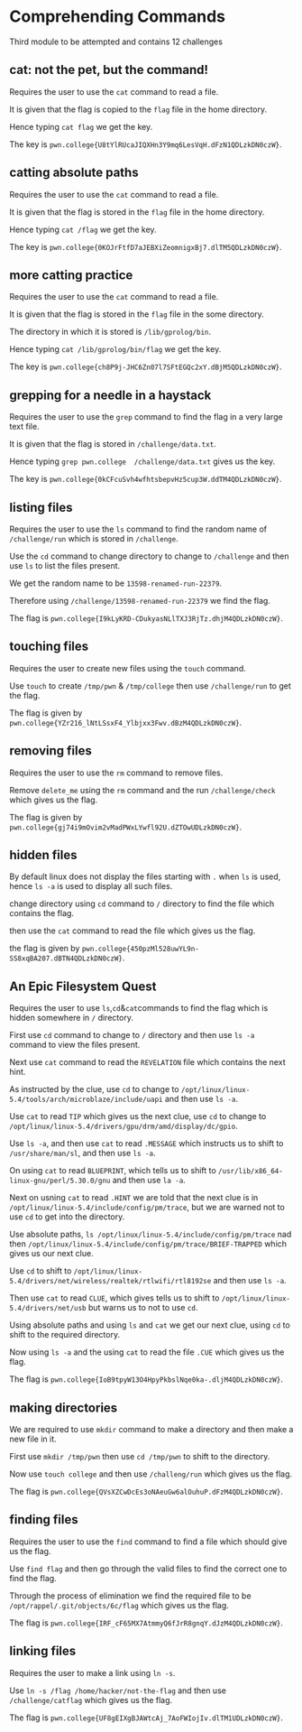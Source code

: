 # Comprehending Commands
Third module to be attempted and contains 12 challenges

## cat: not the pet, but the command!
Requires the user to use the `cat` command to read a file.

It is given that the flag is copied to the `flag` file in the home directory.

Hence typing `cat flag` we get the key.

The key is `pwn.college{U8tYlRUcaJIQXHn3Y9mq6LesVqH.dFzN1QDLzkDN0czW}`.

## catting absolute paths
Requires the user to use the `cat` command to read a file.

It is given that the flag is stored in the `flag` file in the home directory.

Hence typing `cat /flag` we get the key.

The key is `pwn.college{0KOJrFtfD7aJEBXiZeomnigxBj7.dlTM5QDLzkDN0czW}`.

## more catting practice
Requires the user to use the `cat` command to read a file.

It is given that the flag is stored in the `flag` file in the some directory.

The directory in which it is stored is `/lib/gprolog/bin`.

Hence typing `cat /lib/gprolog/bin/flag` we get the key.

The key is `pwn.college{ch8P9j-JHC6Zn07l7SFtEGQc2xY.dBjM5QDLzkDN0czW}`.

## grepping for a needle in a haystack
Requires the user to use the `grep` command to find the flag in a very large text file.

It is given that the flag is stored in `/challenge/data.txt`.

Hence typing `grep pwn.college  /challenge/data.txt` gives us the key.

The key is `pwn.college{0kCFcuSvh4wfhtsbepvHz5cup3W.ddTM4QDLzkDN0czW}`.

## listing files
Requires the user to use the `ls` command to find the random name of `/challenge/run` which is stored in `/challenge`.

Use the `cd` command to change directory to change to `/challenge` and then use `ls` to list the files present.

We get the random name to be `13598-renamed-run-22379`.

Therefore using `/challenge/13598-renamed-run-22379` we find the flag.

The flag is `pwn.college{I9kLyKRD-CDukyasNLlTXJ3RjTz.dhjM4QDLzkDN0czW}`.

## touching files
Requires the user to create new files using the `touch` command.

Use `touch` to create `/tmp/pwn` & `/tmp/college` then use `/challenge/run` to get the flag.

The flag is given by `pwn.college{YZr216_lNtLSsxF4_Ylbjxx3Fwv.dBzM4QDLzkDN0czW}`.

 ## removing files
 Requires the user to use the `rm` command to remove files.

 Remove `delete_me` using the `rm` command and the run `/challenge/check` which gives us the flag.

 The flag is given by `pwn.college{gj74i9mOvim2vMadPWxLYwfl92U.dZTOwUDLzkDN0czW}`.

 ## hidden files
 By default linux does not display the files starting with `.` when `ls` is used, hence `ls -a` is used to display all such files.

 change directory using `cd` command to `/` directory to find the file which contains the flag.

 then use the `cat` command to read the file which gives us the flag.

 the flag is given by `pwn.college{450pzMl528uwYL9n-SS8xqBA207.dBTN4QDLzkDN0czW}`.

 ## An Epic Filesystem Quest
 Requires the user to use `ls`,`cd`&`cat`commands to find the flag which is hidden somewhere in `/` directory.

 First use `cd` command to change to `/` directory and then use `ls -a` command to view the files present.

 Next use `cat` command to read the `REVELATION` file which contains the next hint.

 As instructed by the clue, use `cd` to change to `/opt/linux/linux-5.4/tools/arch/microblaze/include/uapi` and then use `ls -a`.

 Use `cat` to read `TIP` which gives us the next clue, use `cd` to change to `/opt/linux/linux-5.4/drivers/gpu/drm/amd/display/dc/gpio`.

 Use `ls -a`, and then use `cat` to read `.MESSAGE` which instructs us to shift to `/usr/share/man/sl`, and then use `ls -a`.

 On using `cat` to read `BLUEPRINT`, which tells us to shift to `/usr/lib/x86_64-linux-gnu/perl/5.30.0/gnu` and then use `la -a`.

 Next on usning `cat` to read `.HINT` we are told that the next clue is in `/opt/linux/linux-5.4/include/config/pm/trace`, but we are warned not to use `cd` to get into the directory.
 
Use absolute paths, `ls /opt/linux/linux-5.4/include/config/pm/trace` nad then `/opt/linux/linux-5.4/include/config/pm/trace/BRIEF-TRAPPED` which gives us our next clue.

Use `cd` to shift to `/opt/linux/linux-5.4/drivers/net/wireless/realtek/rtlwifi/rtl8192se` and then use `ls -a`.

Then use `cat` to read `CLUE`, which gives tells us to shift to `/opt/linux/linux-5.4/drivers/net/usb` but warns us to not to use `cd`.

Using absolute paths and using `ls` and `cat` we get our next clue, using `cd` to shift to the required directory.

Now using `ls -a` and the using `cat` to read the file `.CUE` which gives us the flag.

The flag is `pwn.college{IoB9tpyW13O4HpyPkbslNqe0ka-.dljM4QDLzkDN0czW}`.

## making directories
We are required to use `mkdir` command to make a directory and then make a new file in it.

First use `mkdir /tmp/pwn` then use `cd /tmp/pwn` to shift to the directory.

Now use `touch college` and then use `/challeng/run` which gives us the flag.

The flag is `pwn.college{QVsXZCwDcEs3oNAeuGw6alOuhuP.dFzM4QDLzkDN0czW}`.

## finding files
Requires the user to use the `find` command to find a file which should give us the flag.

Use `find flag` and then go through the valid files to find the correct one to find the flag.

Through the process of elimination we find the required file to be `/opt/rappel/.git/objects/6c/flag` which gives us the flag.

The flag is `pwn.college{IRF_cF65MX7AtmmyQ6fJrR8gnqY.dJzM4QDLzkDN0czW}`.

## linking files
Requires the user to make a link using `ln -s`.

Use `ln -s /flag /home/hacker/not-the-flag` and then use `/challenge/catflag` which gives us the flag.

The flag is `pwn.college{UF8gEIXgBJAWtcAj_7AoFWIojIv.dlTM1UDLzkDN0czW}`.
